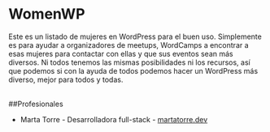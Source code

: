 # WomenWP
Este es un listado de mujeres en WordPress para el buen uso. Simplemente es para ayudar a organizadores de meetups, WordCamps a encontrar a esas mujeres para contactar con ellas y que sus eventos sean más diversos. Ni todos tenemos las mismas posibilidades ni los recursos, así que podemos si con la ayuda de todos podemos hacer un WordPress más diverso, mejor para todos y todas.</br></br>

##Profesionales</br>
- Marta Torre - Desarrolladora full-stack - <a href="https://martatorre.dev" target="blank">martatorre.dev</a>
